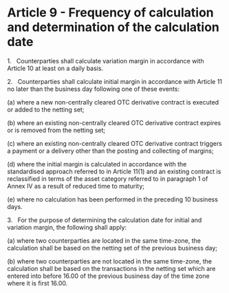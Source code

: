 # Article 9 - Frequency of calculation and determination of the calculation date


1.   Counterparties shall calculate variation margin in accordance with Article 10 at least on a daily basis.

2.   Counterparties shall calculate initial margin in accordance with Article 11 no later than the business day following one of these events:

(a) where a new non-centrally cleared OTC derivative contract is executed or added to the netting set;

(b) where an existing non-centrally cleared OTC derivative contract expires or is removed from the netting set;

(c) where an existing non-centrally cleared OTC derivative contract triggers a payment or a delivery other than the posting and collecting of margins;

(d) where the initial margin is calculated in accordance with the standardised approach referred to in Article 11(1) and an existing contract is reclassified in terms of the asset category referred to in paragraph 1 of Annex IV as a result of reduced time to maturity;

(e) where no calculation has been performed in the preceding 10 business days.

3.   For the purpose of determining the calculation date for initial and variation margin, the following shall apply:

(a) where two counterparties are located in the same time-zone, the calculation shall be based on the netting set of the previous business day;

(b) where two counterparties are not located in the same time-zone, the calculation shall be based on the transactions in the netting set which are entered into before 16.00 of the previous business day of the time zone where it is first 16.00.
